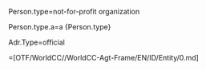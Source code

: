 Person.type=not-for-profit organization

Person.type.a=a {Person.type}

Adr.Type=official
  
=[OTF/WorldCC//WorldCC-Agt-Frame/EN/ID/Entity/0.md]
